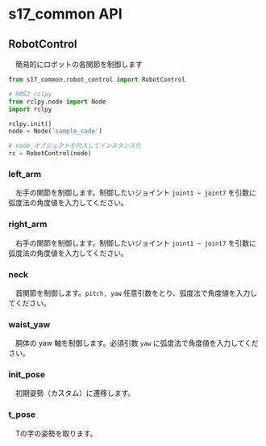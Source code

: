 # s17_common API
## RobotControl
　簡易的にロボットの各関節を制御します
```python
from s17_common.robot_control import RobotControl

# ROS2 rclpy
from rclpy.node import Node
import rclpy

rclpy.init()
node = Node('sample_code')

# node オブジェクトを代入してインスタンス化
rc = RobotControl(node)
```

### left_arm
　左手の関節を制御します。制御したいジョイント
```joint1 ~ joint7```
を引数に弧度法の角度値を入力してください。

### right_arm
　右手の関節を制御します。制御したいジョイント
```joint1 ~ joint7```
を引数に弧度法の角度値を入力してください。

### neck
　首関節を制御します。```pitch, yaw``` 任意引数をとり、弧度法で角度値を入力してください。

### waist_yaw
　胴体の yaw 軸を制御します。必須引数 ```yaw``` に弧度法で角度値を入力してください。

### init_pose
　初期姿勢（カスタム）に遷移します。

### t_pose
　Tの字の姿勢を取ります。
